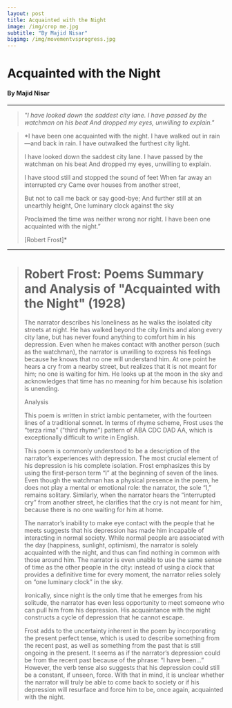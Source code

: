 ```yaml
---
layout: post
title: Acquainted with the Night
image: /img/crop me.jpg
subtitle: "By Majid Nisar"
bigimg: /img/movementvsprogress.jpg
---
```


# Acquainted with the Night

#### By Majid Nisar

------

> *"I have looked down the saddest city lane.
> I have passed by the watchman on his beat
> And dropped my eyes, unwilling to explain."*

> *I have been one acquainted with the night.
> I have walked out in rain—and back in rain.
> I have outwalked the furthest city light.
>
> I have looked down the saddest city lane.
> I have passed by the watchman on his beat
> And dropped my eyes, unwilling to explain.
>
> I have stood still and stopped the sound of feet
> When far away an interrupted cry
> Came over houses from another street,
>
> But not to call me back or say good-bye;
> And further still at an unearthly height,
> One luminary clock against the sky
>
> Proclaimed the time was neither wrong nor right. 
> I have been one acquainted with the night.”
>
> [Robert Frost]*



------

> # Robert Frost: Poems Summary and Analysis of "Acquainted with the Night" (1928)
>
> The narrator describes his loneliness as he walks the isolated city streets at night. He has walked beyond the city limits and along every city lane, but has never found anything to comfort him in his depression. Even when he makes contact with another person (such as the watchman), the narrator is unwilling to express his feelings because he knows that no one will understand him. At one point he hears a cry from a nearby street, but realizes that it is not meant for him; no one is waiting for him. He looks up at the moon in the sky and acknowledges that time has no meaning for him because his isolation is unending.
>
> Analysis
>
> This poem is written in strict iambic pentameter, with the fourteen lines of a traditional sonnet. In terms of rhyme scheme, Frost uses the “terza rima” ("third rhyme") pattern of ABA CDC DAD AA, which is exceptionally difficult to write in English.
>
> This poem is commonly understood to be a description of the narrator’s experiences with depression. The most crucial element of his depression is his complete isolation. Frost emphasizes this by using the first-person term “I” at the beginning of seven of the lines. Even though the watchman has a physical presence in the poem, he does not play a mental or emotional role: the narrator, the sole “I,” remains solitary. Similarly, when the narrator hears the “interrupted cry” from another street, he clarifies that the cry is not meant for him, because there is no one waiting for him at home.
>
> The narrator’s inability to make eye contact with the people that he meets suggests that his depression has made him incapable of interacting in normal society. While normal people are associated with the day (happiness, sunlight, optimism), the narrator is solely acquainted with the night, and thus can find nothing in common with those around him. The narrator is even unable to use the same sense of time as the other people in the city: instead of using a clock that provides a definitive time for every moment, the narrator relies solely on “one luminary clock” in the sky.
>
> Ironically, since night is the only time that he emerges from his solitude, the narrator has even less opportunity to meet someone who can pull him from his depression. His acquaintance with the night constructs a cycle of depression that he cannot escape.
>
> Frost adds to the uncertainty inherent in the poem by incorporating the present perfect tense, which is used to describe something from the recent past, as well as something from the past that is still ongoing in the present. It seems as if the narrator’s depression could be from the recent past because of the phrase: “I have been…” However, the verb tense also suggests that his depression could still be a constant, if unseen, force. With that in mind, it is unclear whether the narrator will truly be able to come back to society or if his depression will resurface and force him to be, once again, acquainted with the night.

